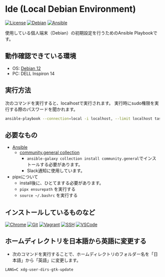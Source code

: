 # lde (Local Debian Environment)

[![License](https://img.shields.io/badge/License-Apache_2.0-blue.svg?logo=Apache)](/LICENSE)
[![Debian](https://img.shields.io/badge/OS-Debian_12-red.svg?logo=Debian)](https://www.debian.or.jp/)
[![Ansible](https://img.shields.io/badge/-Ansible-red.svg?logo=Ansible)](https://www.ansible.com/)

使用している個人端末（Debian）の初期設定を行うためのAnsible Playbookです。

## 動作確認できている環境

* OS: [Debian 12](https://www.debian.or.jp/)
* PC: DELL Inspiron 14

## 実行方法

次のコマンドを実行すると、localhostで実行されます。
実行時にsudo権限を実行する際のパスワードを聞かれます。

```bash
ansible-playbook --connection=local -i localhost, --limit localhost tasks/playbook.yml --ask-become-pass
```

## 必要なもの

* [Ansible](https://www.ansible.com/)
  * [community.general collection](https://docs.ansible.com/ansible/latest/collections/community/general/slack_module.html)
    * ```ansible-galaxy collection install community.general```でインストールする必要があります。
    * Slack通知に使用しています。
* pipxについて
  * install後に、ひとてまする必要があります。
  * ```pipx ensurepath``` を実行する
  * ```source ~/.bashrc``` を実行する

## インストールしているものなど

[![Chrome](https://img.shields.io/badge/-Chrome-blue.svg?logo=Chrome)](https://www.google.com/intl/ja_jp/chrome/)
[![Git](https://img.shields.io/badge/-Git-blue.svg?logo=Git)](https://git-scm.com/)
[![Vagrant](https://img.shields.io/badge/-Vagrant-blue.svg?logo=Vagrant)](https://www.vagrantup.com/)
[![SSH](https://img.shields.io/badge/-SSH-blue.svg?logo=SSH)](https://wiki.debian.org/SSH)
[![VSCode](https://img.shields.io/badge/-VSCode-blue.svg?logo=VSCode)](https://code.visualstudio.com/)

## ホームディレクトリを日本語から英語に変更する

* 次のコマンドを実行することで、ホームディレクトリのフォルダー名を「日本語」から「英語」に変更します。

```shell
LANG=C xdg-user-dirs-gtk-update
```
